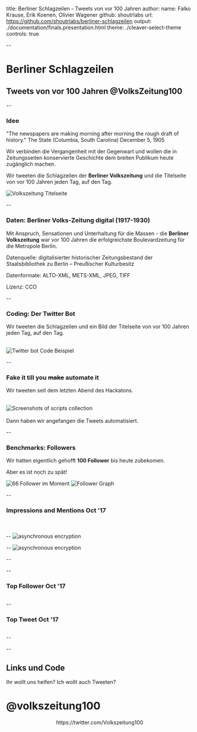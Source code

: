 title: Berliner Schlagzeilen - Tweets von vor 100 Jahren
author:
	name: Falko Krause, Erik Koenen, Olivier Wagener
	github: shoutrlabs
	url: https://github.com/shoutrlabs/berliner-schlagzeilen
output: ./documentation/finals.presentation.html
theme: ./cleaver-select-theme
controls: true

--

# Berliner Schlagzeilen

## Tweets von vor 100 Jahren @VolksZeitung100

--
### Idee
"The newspapers are making morning after morning the rough draft of history."
The State (Columbia, South Carolina) December 5, 1905

Wir verbinden die Vergangenheit mit der Gegenwart und wollen die in Zeitungsseiten konservierte Geschichte dem breiten Publikum heute zugänglich machen.

Wir tweeten die Schlagzeilen der **Berliner Volkszeitung** und die Titelseite von vor 100 Jahren jeden Tag, auf den Tag.

<img src="img/1917-11-01.0.png" alt="Volkszeitung Titelseite">

--
### Daten: Berliner Volks-Zeitung digital (1917-1930)

Mit Anspruch, Sensationen und Unterhaltung für die Massen - die **Berliner Volkszeitung** war vor 100 Jahren die erfolgreichste Boulevardzeitung für die Metropole Berlin.

Datenquelle: digitalisierter historischer Zeitungsbestand der Staatsbibliothek zu Berlin – Preußischer Kulturbesitz 

Datenformate: ALTO-XML, METS-XML, JPEG, TIFF

Lizenz: CCO

--
### Coding: Der Twitter Bot
Wir tweeten die Schlagzeilen und ein Bild der Titelseite von vor 100 Jahren jeden Tag, auf den Tag.
<div>&nbsp;</div>
<img src="img/code.example.png" alt="Twitter bot Code Beispiel">

--
### Fake it till you ~~make~~ automate it
Wir tweeten seit dem letzten Abend des Hackatons.

<div>&nbsp;</div>
<img src="img/our-scripts.png" alt="Screenshots of scripts collection">
<div>&nbsp;</div>
Dann haben wir angefangen die Tweets automatisiert.

--
### Benchmarks: Followers
Wir hatten eigentlich gehofft **100 Follower** bis heute zubekomen.

Aber es ist noch zu spät!

<img src="img/follower.number.png" alt="66 Follower im Moment">
<img src="img/followers.png" alt="Follower Graph">

--
### Impressions and Mentions Oct '17
<div>&nbsp;</div>
<div>&nbsp;</div>
<div class="left">
	<img src="img/impressions.png" alt="">
</div>
<div class="right">
	<img src="img/mentions.png" alt="">
</div>
--
<img src="img/mentions-follower.png" alt="asynchronous encryption">

--
<img src="img/profiel-mentions.last28d.png" alt="asynchronous encryption">

--
<img src="img/summary.oct17.png" alt="">

--
### Top Follower Oct '17
<img src="img/top-follower.oct17.png" alt="">

--
### Top Tweet Oct '17
<img src="img/top-tweet.oct17.png" alt="">

--
<img src="img/tweets-impressions.png" alt="">

--
## Links und Code
Ihr wollt uns helfen? Ich wollt auch Tweeten?

# @volkszeitung100

<div style="text-align: center;">
https://twitter.com/Volkszeitung100
</div>
